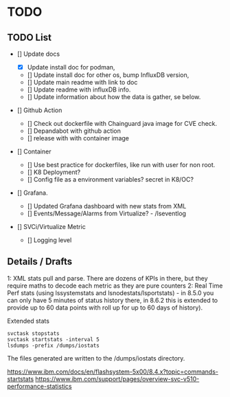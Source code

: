 # TODO


## TODO List

- [] Update docs
    - [x] Update install doc for podman,
    - [] Update install doc for other os, bump InfluxDB version,
    - [] Update main readme with link to doc
    - [] Update readme with influxDB info.
    - [] Update information about how the data is gather, se below.
    
- [] Github Action
    - [] Check out dockerfile with Chainguard java image for CVE check.
    - [] Depandabot with github action
    - [] release with  with container image

- [] Container
   - [] Use best practice for dockerfiles, like run with user for non root. 
   - [] K8 Deployment?
   - [] Config file as a environment variables? secret in K8/OC?

- [] Grafana.
    - [] Updated Grafana dashboard with new stats from XML
    - [] Events/Message/Alarms from Virtualize? - /lseventlog

- [] SVCi/Virtualize Metric
    - [] Logging level 



## Details / Drafts


1: XML stats pull and parse. There are dozens of KPIs in there, but they require maths to decode each metric as they are pure counters
2: Real Time Perf stats (using lssystemstats and lsnodestats/lsportstats) - in 8.5.0 you can only have 5 minutes of status history there, 
   in 8.6.2 this is extended to provide up to 60 data points with roll up for up to 60 days of history). 

Extended stats
```shell
svctask stopstats
svctask startstats -interval 5
lsdumps -prefix /dumps/iostats
```


The files generated are written to the /dumps/iostats directory.

https://www.ibm.com/docs/en/flashsystem-5x00/8.4.x?topic=commands-startstats
https://www.ibm.com/support/pages/overview-svc-v510-performance-statistics

